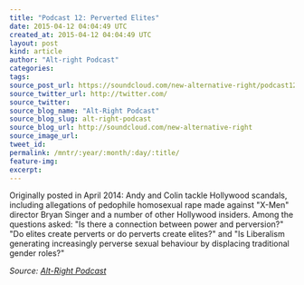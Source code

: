 ```yaml
---
title: "Podcast 12: Perverted Elites"
date: 2015-04-12 04:04:49 UTC
created_at: 2015-04-12 04:04:49 UTC
layout: post
kind: article
author: "Alt-right Podcast"
categories: 
tags: 
source_post_url: https://soundcloud.com/new-alternative-right/podcast12-perverted-elites
source_twitter_url: http://twitter.com/
source_twitter: 
source_blog_name: "Alt-Right Podcast"
source_blog_slug: alt-right-podcast
source_blog_url: http://soundcloud.com/new-alternative-right
source_image_url: 
tweet_id:
permalink: /mntr/:year/:month/:day/:title/
feature-img: 
excerpt:
---
```

Originally posted in April 2014: Andy and Colin tackle Hollywood scandals, including allegations of pedophile homosexual rape made against "X-Men" director Bryan Singer and a number of other Hollywood insiders. Among the questions asked: "Is there a connection between power and perversion?" "Do elites create perverts or do perverts create elites?" and "Is Liberalism generating increasingly perverse sexual behaviour by displacing traditional gender roles?"<div class="">
    <i>Source: <a href="http://soundcloud.com/new-alternative-right">Alt-Right Podcast</a></i>
</div>
